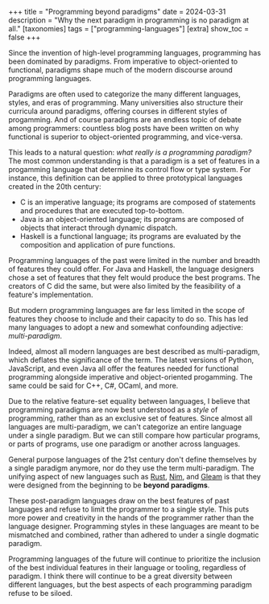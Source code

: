 +++
title = "Programming beyond paradigms"
date = 2024-03-31
description = "Why the next paradigm in programming is no paradigm at all."
[taxonomies]
tags = ["programming-languages"]
[extra]
show_toc = false
+++

Since the invention of high-level programming languages, programming has been dominated by paradigms. 
From imperative to object-oriented to functional, paradigms shape much of the modern discourse around programming languages.

Paradigms are often used to categorize the many different languages, styles, and eras of programming.
Many universities also structure their curricula around paradigms, offering courses in different styles of progamming.
And of course paradigms are an endless topic of debate among programmers: 
countless blog posts have been written on why functional is superior to object-oriented programming, and vice-versa.

This leads to a natural question: *what really is a programming paradigm?*
The most common understanding is that a paradigm is a set of features in a progamming language that determine its control flow or type system.
For instance, this definition can be applied to three prototypical languages created in the 20th century:

- C is an imperative language; its programs are composed of statements and procedures that are executed top-to-bottom.
- Java is an object-oriented language; its programs are composed of objects that interact through dynamic dispatch.
- Haskell is a functional language; its programs are evaluated by the composition and application of pure functions. 

Programming languages of the past were limited in the number and breadth of features they could offer. 
For Java and Haskell, the language designers chose a set of features that they felt would produce the best programs.
The creators of C did the same, but were also limited by the feasibility of a feature's implementation.

But modern programming languages are far less limited in the scope of features they choose to include and their capacity to do so.
This has led many languages to adopt a new and somewhat confounding adjective: *multi-paradigm*.

Indeed, almost all modern languages are best described as multi-paradigm, which deflates the significance of the term. 
The latest versions of Python, JavaScript, and even Java all offer the features needed for functional programming alongside imperative and object-oriented progamming. The same could be said for C++, C#, OCaml, and more.

Due to the relative feature-set equality between languages, I believe that programming paradigms are now best understood as a *style* of programming, rather than as an exclusive set of features. Since almost all languages are multi-paradigm, we can't categorize an entire language under a single paradigm. But we can still compare how particular programs, or parts of programs, use one paradigm or another across languages.

General purpose languages of the 21st century don't define themselves by a single paradigm anymore, nor do they use the term multi-paradigm.
The unifying aspect of new languages such as [Rust](https://www.rust-lang.org/), [Nim](https://nim-lang.org/), and [Gleam](https://gleam.run/) is that they were designed from the beginning to be **beyond paradigms**.

These post-paradigm languages draw on the best features of past languages and refuse to limit the programmer to a single style. 
This puts more power and creativity in the hands of the programmer rather than the language designer. 
Programming styles in these languages are meant to be mismatched and combined, rather than adhered to under a single dogmatic paradigm.

Programming languages of the future will continue to prioritize the inclusion of the best individual features in their language or tooling, regardless of paradigm. I think there will continue to be a great diversity between different languages, but the best aspects of each programming paradigm refuse to be siloed.



